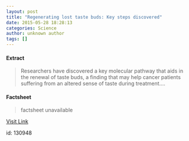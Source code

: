 ```yaml
---
layout: post
title: "Regenerating lost taste buds: Key steps discovered"
date: 2015-05-28 18:28:13
categories: Science
author: unknown author
tags: []
---
```



#### Extract
>Researchers have discovered a key molecular pathway that aids in the renewal of taste buds, a finding that may help cancer patients suffering from an altered sense of taste during treatment....

#### Factsheet
>factsheet unavailable

[Visit Link](http://feeds.sciencedaily.com/~r/sciencedaily/~3/Ba-dpruqrow/150528142813.htm)

id:  130948

